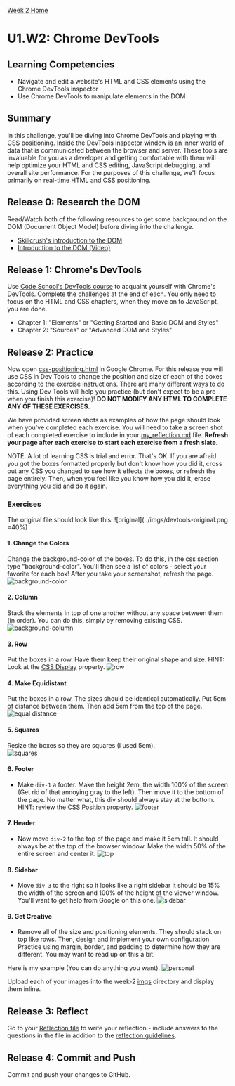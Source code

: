 [Week 2 Home](../)

# U1.W2: Chrome DevTools

## Learning Competencies
- Navigate and edit a website's HTML and CSS elements using the Chrome DevTools inspector
- Use Chrome DevTools to manipulate elements in the DOM

## Summary
In this challenge, you'll be diving into Chrome DevTools and playing with CSS positioning. Inside the DevTools inspector window is an inner world of data that is communicated between the browser and server. These tools are invaluable for you as a developer and getting comfortable with them will help optimize your HTML and CSS editing, JavaScript debugging, and overall site performance. For the purposes of this challenge, we'll focus primarily on real-time HTML and CSS positioning.

## Release 0: Research the DOM
Read/Watch both of the following resources to get some background on the DOM (Document Object Model) before diving into the challenge.
- [Skillcrush's introduction to the DOM](http://skillcrush.com/2012/10/17/dom-document-object-model/)
- [Introduction to the DOM (Video)](https://www.youtube.com/watch?v=-0ZcldkGlt8)

## Release 1: Chrome's DevTools
Use [Code School's DevTools course](http://discover-devtools.codeschool.com/) to acquaint yourself with Chrome's DevTools. Complete the challenges at the end of each. You only need to focus on the HTML and CSS chapters, when they move on to JavaScript, you are done.
  - Chapter 1: "Elements" or "Getting Started and Basic DOM and Styles"
  - Chapter 2: "Sources" or "Advanced DOM and Styles"

## Release 2: Practice
Now open [css-positioning.html](css-positioning.html) in Google Chrome.  For this release you will use CSS in Dev Tools to change the position and size of each of the boxes according to the exercise instructions. There are many different ways to do this. Using Dev Tools will help you practice (but don't expect to be a pro when you finish this exercise)! **DO NOT MODIFY ANY HTML TO COMPLETE ANY OF THESE EXERCISES.**

We have provided screen shots as examples of how the page should look when you've completed each exercise. You will need to take a screen shot of each completed exercise to include in your [my_reflection.md](my_reflection.md) file.
**Refresh your page after each exercise to start each exercise from a fresh slate.**

NOTE: A lot of learning CSS is trial and error. That's OK. If you are afraid you got the boxes formatted properly but don't know how you did it, cross out any CSS you changed to see how it effects the boxes, or refresh the page entirely. Then, when you feel like you know how you did it, erase everything you did and do it again.

### Exercises
The original file should look like this:
![original](../imgs/devtools-original.png =40%)

#### 1. Change the Colors
Change the background-color of the boxes. To do this, in the css section type "background-color". You'll then see a list of colors - select your favorite for each box! After you take your screenshot, refresh the page.
![background-color](../imgs/devtools-colors.png)

#### 2. Column
Stack the elements in top of one another without any space between them (in order). You can do this, simply by removing existing CSS.
![background-column](../imgs/devtools-column.png)

#### 3. Row
Put the boxes in a row. Have them keep their original shape and size. HINT: Look at the [CSS Display](http://www.w3schools.com/cssref/pr_class_display.asp) property.
![row](../imgs/devtools-row.png)

#### 4. Make Equidistant
Put the boxes in a row. The sizes should be identical automatically. Put 5em of distance between them. Then add 5em from the top of the page.<br>
![equal distance](../imgs/devtools-equal.png)

#### 5. Squares
Resize the boxes so they are squares (I used 5em).<br>
![squares](../imgs/devtools-squares.png)

#### 6. Footer
- Make `div-1` a footer. Make the height 2em, the width 100% of the screen (Get rid of that annoying gray to the left). Then move it to the bottom of the page. No matter what, this div should always stay at the bottom. HINT: review the [CSS Position](http://www.w3schools.com/cssref/pr_class_position.asp) property.
![footer](../imgs/devtools-footer.png)

#### 7. Header
- Now move `div-2` to the top of the page and make it 5em tall. It should always be at the top of the browser window. Make the width 50% of the entire screen and center it.
![top](../imgs/devtools-header.png)

#### 8. Sidebar
- Move `div-3` to the right so it looks like a right sidebar it should be 15% the width of the screen and 100% of the height of the viewer window. You'll want to get help from Google on this one.
![sidebar](../imgs/devtools-sidebar.png)

#### 9. Get Creative
- Remove all of the size and positioning elements. They should stack on top like rows. Then, design and implement your own configuration. Practice using margin, border, and padding to determine how they are different. You may want to read up on this a bit.

Here is my example (You can do anything you want).
![personal](../imgs/devtools-personal.png)

Upload each of your images into the week-2 [imgs](../imgs) directory and display them inline.

## Release 3: Reflect

Go to your [Reflection file](my_reflection.md) to write your reflection - include answers to the questions in the file in addition to the [reflection guidelines](https://github.com/Devbootcamp/phase-0-handbook/blob/master/coding-references/reflection-guidelines.md).

## Release 4: Commit and Push
Commit and push your changes to GitHub.
